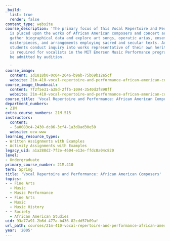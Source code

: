 ```yaml
---
_build:
  list: true
  render: false
content_type: website
course_description: 'The primary focus of this Vocal Repertoire and Performance course
  is placed upon the works of African American composers and concert artists. Students
  gather biographical data and explore art songs, operatic arias, ensembles, choral
  masterpieces, and arrangements employing sacred and secular texts. Additionally,
  students conduct inquiry into works representative of their own heritage. This course
  is required for vocalists in the MIT Emerson Music Performance program; others may
  be admitted by audition.

  '
course_image:
  content: 1d1818b0-0c04-2646-b9ab-75b69b12e5cf
  website: 21m-410-vocal-repertoire-and-performance-african-american-composers-spring-2005
course_image_thumbnail:
  content: 7f2f5e31-a38d-2ff5-1094-3540d3f890ff
  website: 21m-410-vocal-repertoire-and-performance-african-american-composers-spring-2005
course_title: 'Vocal Repertoire and Performance: African American Composers'
department_numbers:
- 21M
extra_course_numbers: 21M.515
instructors:
  content:
  - 5a0083c4-2430-dc86-3cf4-1a3d8ad30e50
  website: ocw-www
learning_resource_types:
- Written Assignments with Examples
- Activity Assignments with Examples
legacy_uid: a1a288d2-7f2e-4604-e13e-ffdc0a04c820
level:
- Undergraduate
primary_course_number: 21M.410
term: Spring
title: 'Vocal Repertoire and Performance: African American Composers'
topics:
- - Fine Arts
  - Music
  - Music Performance
- - Fine Arts
  - Music
  - Music History
- - Society
  - African American Studies
uid: 93a77a91-2b6d-477a-b436-82cdd57b09af
url_path: courses/21m-410-vocal-repertoire-and-performance-african-american-composers-spring-2005
year: '2005'
---
```


